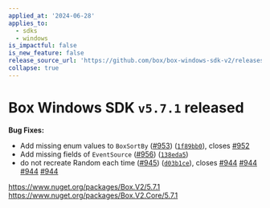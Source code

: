 ```yaml
---
applied_at: '2024-06-28'
applies_to:
  - sdks
  - windows
is_impactful: false
is_new_feature: false
release_source_url: 'https://github.com/box/box-windows-sdk-v2/releases/tag/v5.7.1'
collapse: true
---
```


# Box Windows SDK `v5.7.1` released

**Bug Fixes:**

* Add missing enum values to `BoxSortBy` ([#953][1]) ([`1f89bb0`][2]), closes [#952][3]
* Add missing fields of `EventSource` ([#956][4]) ([`138eda5`][5])
* do not recreate Random each time ([#945][6]) ([`d03b1ce`][7]), closes [#944][8] [#944][8] [#944][8] [#944][8]

<https://www.nuget.org/packages/Box.V2/5.7.1>
<https://www.nuget.org/packages/Box.V2.Core/5.7.1>

[1]: https://github.com/box/box-windows-sdk-v2/issues/953

[2]: https://github.com/box/box-windows-sdk-v2/commit/1f89bb047442dcdc9045aeff1c3d6aadf61e2856

[3]: https://github.com/box/box-windows-sdk-v2/issues/952

[4]: https://github.com/box/box-windows-sdk-v2/issues/956

[5]: https://github.com/box/box-windows-sdk-v2/commit/138eda516ad59f08968d88b04e9bb06df3c397f2

[6]: https://github.com/box/box-windows-sdk-v2/issues/945

[7]: https://github.com/box/box-windows-sdk-v2/commit/d03b1ce65d4077e2895acfce3bc286ea501669aa

[8]: https://github.com/box/box-windows-sdk-v2/issues/944
